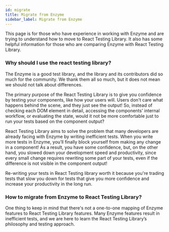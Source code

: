 ```yaml
---
id: migrate
title: Migrate from Enzyme
sidebar_label: Migrate from Enzyme
---
```

This page is for those who have experience in working with Enzyme and are trying to understand 
how to move to React Testing Library. It also has some helpful information for those who are 
comparing Enzyme with React Testing Library.


### Why should I use the react testing library?
The Enzyme is a good test library, and the library and its contributors did so much for the community. 
We thank them all so much, but it does not mean we should not talk about differences.

The primary purpose of the React Testing Library is to give you confidence by testing your components, 
like how your users will. Users don't care what happens behind the scene, and they just see the output! 
So, instead of checking each DOM element in detail, accessing the components’ internal workflow, or 
evaluating the state, would it not be more comfortable just to run your tests based on the component 
output? 

React Testing Library aims to solve the problem that many developers are already facing with Enzyme 
by writing inefficient tests. When you write more tests in Enzyme, you’ll finally block yourself 
from making any change in a component! As a result, you have some confidence, but, on the other hand, 
you slowed down your development speed and productivity, since every small change requires 
rewriting some part of your tests, even if the difference is not visible in the component output! 

Re-writing your tests in React Testing library worth it because you're trading tests that slow you 
down for tests that give you more confidence and increase your productivity in the long run.

### How to migrate from Enzyme to React Testing Library?
One thing to keep in mind that there's not a one-to-one mapping of Enzyme features to React 
Testing Library features. Many Enzyme features result in inefficient tests, and we are here to 
learn the React Testing Library’s philosophy and testing approach.


